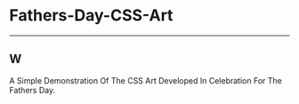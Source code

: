 # Fathers-Day-CSS-Art
 
---
## W
A Simple Demonstration Of The CSS Art Developed In Celebration For The Fathers Day.
